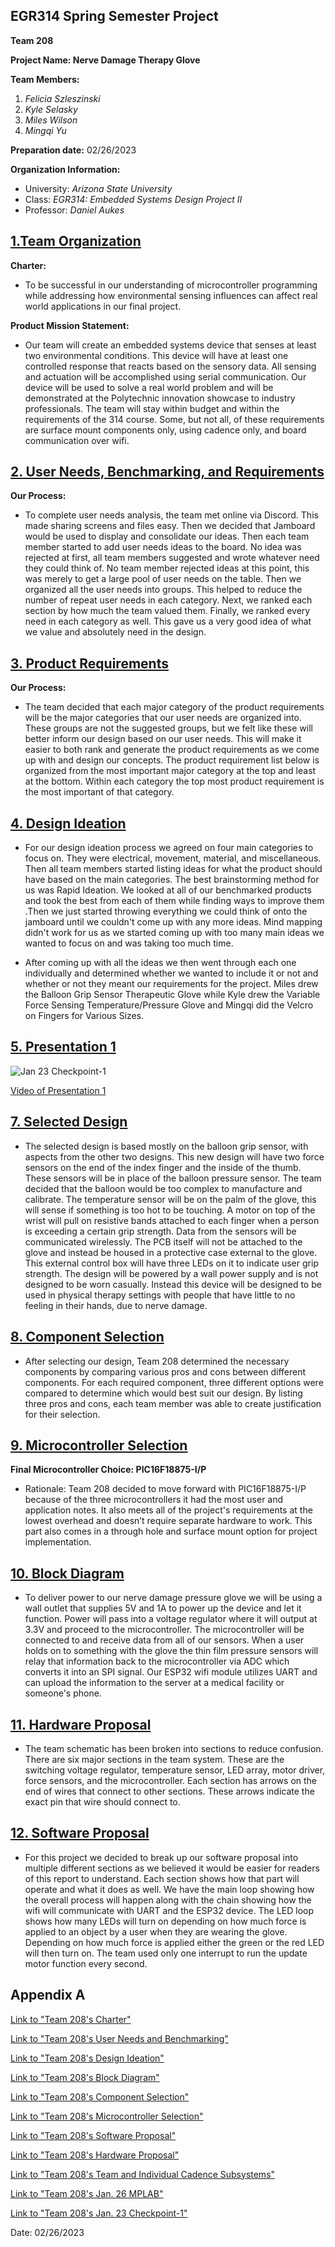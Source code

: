 ## EGR314 Spring Semester Project
 
**Team 208**

**Project Name: Nerve Damage Therapy Glove**

**Team Members:**

1. _Felicia Szleszinski_
2. _Kyle Selasky_
3. _Miles Wilson_
4. _Mingqi Yu_

**Preparation date:** 02/26/2023 

**Organization Information:**

* University: _Arizona State University_ 
* Class: _EGR314: Embedded Systems Design Project II_
* Professor: _Daniel Aukes_

## [1.Team Organization](doc/TeamOrganization.md)

**Charter:**
* To be successful in our understanding of microcontroller programming while addressing how environmental sensing influences can affect real world applications in our final project.

**Product Mission Statement:**
* Our team will create an embedded systems device that senses at least two environmental conditions. This device will have at least one controlled response that reacts based on the sensory data. All sensing and actuation will be accomplished using serial communication. Our device will be used to solve a real world problem and will be demonstrated at the Polytechnic innovation showcase to industry professionals. The team will stay within budget and within the requirements of the 314 course. Some, but not all, of these requirements are surface mount components only, using cadence only, and board communication over wifi.


## [2. User Needs, Benchmarking, and Requirements](doc/UserNeeds.md)

**Our Process:**
* To complete user needs analysis, the team met online via Discord. This made sharing screens and files easy. Then we decided that Jamboard would be used to display and consolidate our ideas. Then each team member started to add user needs ideas to the board. No idea was rejected at first, all team members suggested and wrote whatever need they could think of. No team member rejected ideas at this point, this was merely to get a large pool of user needs on the table. Then we organized all the user needs into groups. This helped to reduce the number of repeat user needs in each category. Next, we ranked each section by how much the team valued them. Finally, we ranked every need in each category as well. This gave us a very good idea of what we value and absolutely need in the design. 

## [3. Product Requirements](doc/ProductRequirements.md)


**Our Process:**
* The team decided that each major category of the product requirements will  be the major categories that our user needs are organized into. These groups are not the suggested groups, but we felt like these will better inform our design based on our user needs. This will make it easier to both rank and generate the product requirements as we come up with and design our concepts. The product requirement list below is organized from the most important major category at the top and least at the bottom. Within each category the top most product requirement is the most important of that category.

## [4. Design Ideation](doc/DesignIdeation.md)

* For our design ideation process we agreed on four main categories to focus on. They were electrical, movement, material, and miscellaneous. Then all team members started listing ideas for what the product should have based on the main categories. The best brainstorming method for us was Rapid Ideation. We looked at all of our benchmarked products and took the best from each of them while finding ways to improve them .Then we just started throwing everything we could think of onto the jamboard until we couldn't come up with any more ideas. Mind mapping didn't work for us as we started coming up with too many main ideas we wanted to focus on and was taking too much time. 

* After coming up with all the ideas we then went through each one individually and determined whether we wanted to include it or not and whether or not they meant our requirements for the project. Miles drew the Balloon Grip Sensor Therapeutic Glove while Kyle drew the Variable Force Sensing Temperature/Pressure Glove and Mingqi did the Velcro on Fingers for Various Sizes.

## [5. Presentation 1](https://www.youtube.com/watch?v=2TSZasZKMRI)

![Jan  23 Checkpoint-1](https://user-images.githubusercontent.com/122709159/213969216-e0314781-86c9-40dc-9be9-0322e4fc1f9b.jpg)

[Video of Presentation 1](https://www.youtube.com/watch?v=2TSZasZKMRI)
 
## [7. Selected Design](doc/SelectedDesign.md)

* The selected design is based mostly on the balloon grip sensor, with aspects from the other two designs. This new design will have two force sensors on the end of the index finger and the inside of the thumb. These sensors will be in place of the balloon pressure sensor. The team decided that the balloon would be too complex to manufacture and calibrate. The temperature sensor will be on the palm of the glove, this will sense if something is too hot to be touching. A motor on top of the wrist will pull on resistive bands attached to each finger when a person is exceeding a certain grip strength. Data from the sensors will be communicated wirelessly. The PCB itself will not be attached to the glove and instead be housed in a protective case external to the glove. This external control box will have three LEDs on it to indicate user grip strength. The design will be powered by a wall power supply and is not designed to be worn casually. Instead this device will be designed to be used in physical therapy settings with people that have little to no feeling in their hands, due to nerve damage.

## [8. Component Selection](doc/ComponentSelection.md)
* After selecting our design, Team 208 determined the necessary components by comparing various pros and cons between different components. For each required component, three different options were compared to determine which would best suit our design. By listing three pros and cons, each team member was able to create justification for their selection.

## [9. Microcontroller Selection](doc/MicrocontrollerSelection.md)

**Final Microcontroller Choice: PIC16F18875-I/P**

* Rationale: Team 208 decided to move forward with PIC16F18875-I/P because of the three microcontrollers it had the most user and application notes. It also meets all of the project's requirements at the lowest overhead and doesn’t require separate hardware to work. This part also comes in a through hole and surface mount option for project implementation.
 
## [10. Block Diagram](doc/BlockDiagram.md)
 
*  To deliver power to our nerve damage pressure glove we will be using a wall outlet that supplies 5V and 1A to power up the device and let it function. Power will pass into a voltage regulator where it will output at 3.3V and proceed to the microcontroller. The microcontroller will be connected to and receive data from all of our sensors. When a user holds on to something with the glove the thin film pressure sensors will relay that information back to the microcontroller via ADC which converts it into an SPI signal. Our ESP32 wifi module utilizes UART and can upload the information to the server at a medical facility or someone's phone.  

## [11. Hardware Proposal](doc/HardwareProposal.md)

* The team schematic has been broken into sections to reduce confusion. There are six major sections in the team system. These are the switching voltage regulator, temperature sensor, LED array, motor driver, force sensors, and the microcontroller. Each section has arrows on the end of wires that connect to other sections. These arrows indicate the exact pin that wire should connect to.

## [12. Software Proposal](doc/SoftwareProposal.md)
 
* For this project we decided to break up our software proposal into multiple different sections as we believed it would be easier for readers of this report to understand. Each section shows how that part will operate and what it does as well. We have the main loop showing how the overall process will happen along with the chain showing how the wifi will communicate with UART and the ESP32 device.  The LED loop shows how many LEDs will turn on depending on how much force is applied to an object by a user when they are wearing the glove. Depending on how much force is applied either the green or the red LED will then turn on. The team used only one interrupt to run the update motor function every second.

 
## Appendix A

[Link to "Team 208's Charter"](https://docs.google.com/document/d/1KnbiiMYb2K0HKReNCJJwkJIaMzlF_pRPQoaXfeS1aX0/edit?usp=sharing)

[Link to "Team 208's User Needs and Benchmarking"](https://docs.google.com/document/d/1yNhMk36OD9xKp0WGD0XdSZ_GKACv3c8gfcodrc5hSE0/edit?usp=sharing)

[Link to "Team 208's Design Ideation"](https://docs.google.com/document/d/1rwlRUkhHN8_KuPjEGyNR5eVbSKwuBbHuJvOcQV-REok/edit?usp=sharing)

[Link to "Team 208's Block Diagram"](https://drive.google.com/drive/folders/1gePIfOKmyoVRG5gJwy18oY0E-uoj2G0x?usp=sharing)

[Link to "Team 208's Component Selection"](https://drive.google.com/drive/folders/18fw8-NRQfdGiQpUY4lq2MCqJym8U9eRd?usp=sharing)

[Link to "Team 208's Microcontroller Selection"](https://docs.google.com/document/d/1ygNtUk-ytzj8xwWlwaRVApXOlcguVhPF/edit?usp=sharing&ouid=110297201773216341986&rtpof=true&sd=true)

[Link to "Team 208's Software Proposal"](https://drive.google.com/file/d/1uycpeu_h8ay-IR5ho-DRW8Z4Q4lC9UDP/view?usp=sharing)

[Link to "Team 208's Hardware Proposal"](https://drive.google.com/drive/folders/1b9F3WLSFGzd8pe9cJ5nFffCRV0RW1SW-?usp=sharing)

[Link to "Team 208's Team and Individual Cadence Subsystems"](https://drive.google.com/drive/folders/13jUH9Vl2aOTExGctnM7fT20rFPp-uSIZ?usp=sharing)

[Link to "Team 208's Jan. 26 MPLAB"](https://drive.google.com/file/d/1nDP8JixQ91Ch6AFLqdIlS3i-IN7m-84g/view?usp=share_link) 

[Link to "Team 208's Jan. 23 Checkpoint-1"](https://docs.google.com/presentation/d/1hgJn6WouZ5ktR1tikmxeMw9MUZq5OlJOVkCAVtTWgRQ/edit?usp=sharing)


Date: 02/26/2023 
